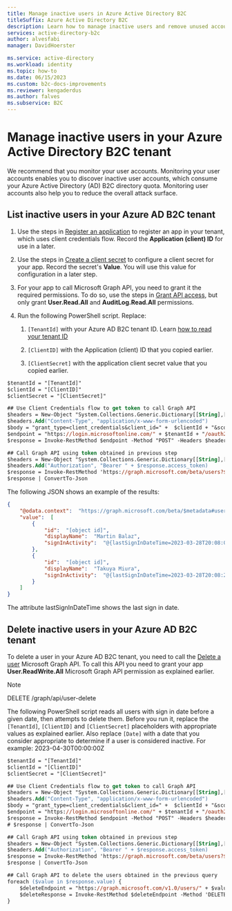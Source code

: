```yaml
---
title: Manage inactive users in Azure Active Directory B2C
titleSuffix: Azure Active Directory B2C
description: Learn how to manage inactive users and remove unused accounts 
services: active-directory-b2c
author: alvesfabi
manager: DavidHoerster

ms.service: active-directory
ms.workload: identity
ms.topic: how-to
ms.date: 06/15/2023
ms.custom: b2c-docs-improvements
ms.reviewer: kengaderdus
ms.author: falves
ms.subservice: B2C
---
```


# Manage inactive users in your Azure Active Directory B2C tenant

We recommend that you monitor your user accounts. Monitoring your user accounts enables you to discover inactive user accounts, which consume your Azure Active Directory (AD) B2C directory quota. Monitoring user accounts also help you to reduce the overall attack surface. 

## List inactive users in your Azure AD B2C tenant
 
1. Use the steps in [Register an application](client-credentials-grant-flow.md#step-2-register-an-application) to register an app in your tenant, which uses client credentials flow. Record the **Application (client) ID** for use in a later. 

1. Use the steps in [Create a client secret](client-credentials-grant-flow#step-2-register-an-application) to configure a client secret for your app. Record the secret's **Value**. You will use this value for configuration in a later step.

1. For your app to call Microsoft Graph API, you need to grant it the required permissions. To do so, use the steps in [Grant API access](microsoft-graph-get-started?tabs=app-reg-ga#grant-api-access), but only grant **User.Read.All** and **AuditLog.Read.All** permissions.

1. Run the following PowerShell script. Replace: 

   1. `[TenantId]` with your Azure AD B2C tenant ID. Learn [how to read your tenant ID](tenant-management-read-tenant-name.md#get-your-tenant-id) 
   
   1. `[ClientID]` with the Application (client) ID that you copied earlier.
   
   1. `[ClientSecret]` with the application client secret value that you copied earlier.

```ps
$tenantId = "[TenantId]"
$clientId = "[ClientID]"
$clientSecret = "[ClientSecret]"

## Use Client Credentials flow to get token to call Graph API
$headers = New-Object "System.Collections.Generic.Dictionary[[String],[String]]"
$headers.Add("Content-Type", "application/x-www-form-urlencoded")
$body = "grant_type=client_credentials&client_id=" +  $clientId + "&scope=https%3A%2F%2Fgraph.microsoft.com%2F.default&client_secret=" + $clientSecret
$endpoint = "https://login.microsoftonline.com/" + $tenantId + "/oauth2/v2.0/token"
$response = Invoke-RestMethod $endpoint -Method "POST" -Headers $headers -Body $body

## Call Graph API using token obtained in previous step
$headers = New-Object "System.Collections.Generic.Dictionary[[String],[String]]"
$headers.Add("Authorization", "Bearer " + $response.access_token)
$response = Invoke-RestMethod 'https://graph.microsoft.com/beta/users?$select=displayName,signInActivity' -Method 'GET' -Headers $headers
$response | ConvertTo-Json
```

The following JSON shows an example of the results:

```json
{
    "@odata.context":  "https://graph.microsoft.com/beta/$metadata#users(displayName,signInActivity)",
    "value":  [
        {
            "id":  "[object id]",
            "displayName":  "Martin Balaz",
            "signInActivity":  "@{lastSignInDateTime=2023-03-28T20:08:07Z; lastSignInRequestId=c43ac6b5-c644-456f-832d-ea323bf1cf00; lastNonInteractiveSignInDateTime=; lastNonInteractiveSignInRequestId=}"
        },
        {
            "id":  "[object id]",
            "displayName":  "Takuya Miura",
            "signInActivity":  "@{lastSignInDateTime=2023-03-28T20:08:26Z; lastSignInRequestId=3f546eba-ba9b-4bc4-9bd3-b5b6fa5fce00; lastNonInteractiveSignInDateTime=; lastNonInteractiveSignInRequestId=}"
        }
    ]
}
```

The attribute lastSignInDateTime shows the last sign in date.

## Delete inactive users in your Azure AD B2C tenant

To delete a user in your Azure AD B2C tenant, you need to call the [Delete a user](/graph/api/user-delete) Microsoft Graph API. To call this API you need to grant your app **User.ReadWrite.All** Microsoft Graph API permission as explained earlier.

>[!NOTE]
>DELETE /graph/api/user-delete

The following PowerShell script reads all users with sign in date before a given date, then attempts to delete them. Before you run it, replace the `[TenantId]`, `[ClientID]` and `[ClientSecret]` placeholders with appropriate values as explained earlier. Also replace `[Date]` with a date that you consider appropriate to determine if a user is considered inactive. For example: 2023-04-30T00:00:00Z

```ps
$tenantId = "[TenantId]"
$clientId = "[ClientID]"
$clientSecret = "[ClientSecret]"

## Use Client Credentials flow to get token to call Graph API
$headers = New-Object "System.Collections.Generic.Dictionary[[String],[String]]"
$headers.Add("Content-Type", "application/x-www-form-urlencoded")
$body = "grant_type=client_credentials&client_id=" +  $clientId + "&scope=https%3A%2F%2Fgraph.microsoft.com%2F.default&client_secret=" + $clientSecret
$endpoint = "https://login.microsoftonline.com/" + $tenantId + "/oauth2/v2.0/token"
$response = Invoke-RestMethod $endpoint -Method "POST" -Headers $headers -Body $body
# $response | ConvertTo-Json

## Call Graph API using token obtained in previous step
$headers = New-Object "System.Collections.Generic.Dictionary[[String],[String]]"
$headers.Add("Authorization", "Bearer " + $response.access_token)
$response = Invoke-RestMethod 'https://graph.microsoft.com/beta/users?$select=displayName,signInActivity&$filter=signInActivity/lastSignInDateTime le [Date]' -Method 'GET' -Headers $headers
$response | ConvertTo-Json

## Call Graph API to delete the users obtained in the previous query
foreach ($value in $response.value) {
    $deleteEndpoint = "https://graph.microsoft.com/v1.0/users/" + $value.id
    $deleteResponse = Invoke-RestMethod $deleteEndpoint -Method 'DELETE' -Headers $headers
}
```
